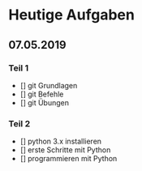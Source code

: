 # Heutige Aufgaben
## 07.05.2019

### Teil 1
- [] git Grundlagen
- [] git Befehle
- [] git Übungen

### Teil 2
- [] python 3.x installieren
- [] erste Schritte mit Python
- [] programmieren mit Python

